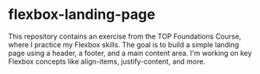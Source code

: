 # flexbox-landing-page

This repository contains an exercise from the TOP Foundations Course, where I practice my Flexbox skills.
The goal is to build a simple landing page using a header, a footer, and a main content area.
I'm working on key Flexbox concepts like align-items, justify-content, and more.